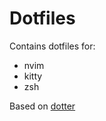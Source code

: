 # Dotfiles

Contains dotfiles for:

- nvim
- kitty
- zsh

Based on [dotter](https://github.com/SuperCuber/dotter)
